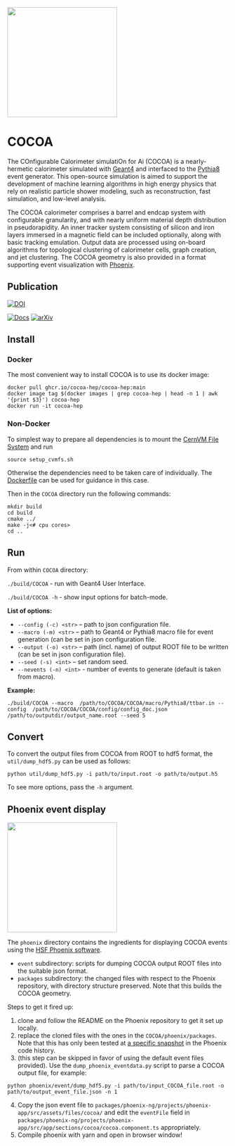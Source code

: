 <img src="https://github.com/scd-hep/scd-hep/blob/main/docs/imgs/cocoa_v1.png" height="250">

# COCOA
The COnfigurable Calorimeter simulatiOn for Ai (COCOA) is a nearly-hermetic calorimeter simulated with [Geant4](https://geant4.web.cern.ch) and interfaced to the [Pythia8](https://www.pythia.org) event generator. This open-source simulation is aimed to support the development of machine learning algorithms in high energy physics that rely on realistic particle shower modeling, such as reconstruction, fast simulation, and low-level analysis.

The COCOA calorimeter comprises a barrel and endcap system with configurable granularity, and with nearly uniform material depth distribution in pseudorapidity. An inner tracker system consisting of silicon and iron layers immersed in a magnetic field can be included optionally, along with basic tracking emulation. Output data are processed using on-board algorithms for topological clustering of calorimeter cells, graph creation, and jet clustering. The COCOA geometry is also provided in a format supporting event visualization with [Phoenix](https://github.com/HSF/phoenix).

## Publication
[![DOI](https://zenodo.org/badge/563008933.svg)](https://zenodo.org/badge/latestdoi/563008933)

[![Docs](https://img.shields.io/badge/Docs-cocoa--hep-green.svg)](https://cocoa-hep.readthedocs.io/en/latest/index.html) [![arXiv](https://img.shields.io/badge/arXiv-2303.02101-red.svg)](https://arxiv.org/abs/2303.02101)

## Install

### Docker

The most convenient way to install COCOA is to use its docker image:
```
docker pull ghcr.io/cocoa-hep/cocoa-hep:main
docker image tag $(docker images | grep cocoa-hep | head -n 1 | awk '{print $3}') cocoa-hep
docker run -it cocoa-hep
```

### Non-Docker

To simplest way to prepare all dependencies is to mount the [CernVM File System](https://cvmfs.readthedocs.io/en/stable/cpt-quickstart.html) and run
```
source setup_cvmfs.sh
```
Otherwise the dependencies need to be taken care of individually. The [Dockerfile](Dockerfile) can be used for guidance in this case.


Then in the `COCOA` directory run the following commands:
```
mkdir build
cd build
cmake ../
make -j<# cpu cores>
cd ..
```

## Run
From within `COCOA` directory:

`./build/COCOA` - run with Geant4 User Interface.

`./build/COCOA -h` - show input options for batch-mode.

**List of options:**
- `--config (-c) <str>` – path to json configuration file.
- `--macro (-m) <str>` – path to Geant4 or Pythia8 macro file for event generation (can be set in json configuration file.
- `--output (-o) <str>`  – path (incl. name) of output ROOT file to be written (can be set in json configuration file).
- `--seed (-s) <int>` –   set random seed.
- `--nevents (-n) <int>` - number of events to generate (default is taken from macro).


**Example:**
```
./build/COCOA --macro  /path/to/COCOA/COCOA/macro/Pythia8/ttbar.in --config  /path/to/COCOA/COCOA/config/config_doc.json  /path/to/outputdir/output_name.root --seed 5
```

## Convert
To convert the output files from COCOA from ROOT to hdf5 format, the `util/dump_hdf5.py` can be used as follows:
```
python util/dump_hdf5.py -i path/to/input.root -o path/to/output.h5
```
To see more options, pass the `-h` argument.

## Phoenix event display

<img src="https://github.com/scd-hep/scd-hep/blob/main/docs/imgs/ttbar.png" height="250">

The `phoenix` directory contains the ingredients for displaying COCOA events using the [HSF Phoenix software](https://github.com/HSF/phoenix). 
- `event` subdirectory: scripts for dumping COCOA output ROOT files into the suitable json format.
- `packages` subdirectory: the changed files with respect to the Phoenix repository, with directory structure preserved. Note that this builds the COCOA geometry.

Steps to get it fired up:
1. clone and follow the README on the Phoenix repository to get it set up locally.
2. replace the cloned files with the ones in the `COCOA/phoenix/packages`. Note that this has only been tested at [a specific snapshot](https://github.com/HSF/phoenix/pull/536) in the Phoenix code history.
3. (this step can be skipped in favor of using the default event files provided). Use the `dump_phoenix_eventdata.py` script to parse a COCOA output file, for example:
```
python phoenix/event/dump_hdf5.py -i path/to/input_COCOA_file.root -o path/to/output_event_file.json -n 1
```
4. Copy the json event file to `packages/phoenix-ng/projects/phoenix-app/src/assets/files/cocoa/` and edit the `eventFile` field in `packages/phoenix-ng/projects/phoenix-app/src/app/sections/cocoa/cocoa.component.ts` appropriately.
5. Compile phoenix with yarn and open in browser window!
